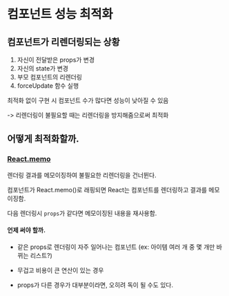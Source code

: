 # 컴포넌트 성능 최적화

## 컴포넌트가 리렌더링되는 상황

1. 자신이 전달받은 props가 변경
2. 자신의 state가 변경
3. 부모 컴포넌트의 리렌더링
4. forceUpdate 함수 실행

최적화 없이 구현 시 컴포넌트 수가 많다면 성능이 낮아질 수 있음

-> 리렌더링이 불필요할 때는 리렌더링을 방지해줌으로써 최적화

## 어떻게 최적화할까.

### [React.memo](https://ui.toast.com/weekly-pick/ko_20190731)

렌더링 결과를 메모이징하여 불필요한 리렌더링을 건너뛴다.

컴포넌트가 React.memo()로 래핑되면 React는 컴포넌트를 렌더링하고 결과를 메모이징함.

다음 렌더링시 <code>props</code>가 같다면 메모이징된 내용을 재사용함.

#### 언제 써야 할까.

- 같은 props로 렌더링이 자주 일어나는 컴포넌트 (ex: 아이템 여러 개 중 몇 개만 바뀌는 리스트?)
- 무겁고 비용이 큰 연산이 있는 경우

- props가 다른 경우가 대부분이라면, 오히려 독이 될 수도 있다.
